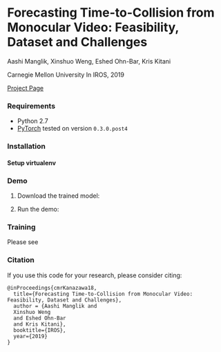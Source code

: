 # Forecasting Time-to-Collision from Monocular Video: Feasibility, Dataset and Challenges  

Aashi Manglik, Xinshuo Weng, Eshed Ohn-Bar, Kris Kitani 

Carnegie Mellon University
In IROS, 2019

[Project Page](https://aashi7.github.io/NearCollision.html)

### Requirements
- Python 2.7
- [PyTorch](https://pytorch.org/) tested on version `0.3.0.post4`

### Installation

#### Setup virtualenv


### Demo
1. Download the trained model:


2. Run the demo:


### Training
Please see 

### Citation
If you use this code for your research, please consider citing:
```
@inProceedings{cmrKanazawa18,
  title={Forecasting Time-to-Collision from Monocular Video: Feasibility, Dataset and Challenges},
  author = {Aashi Manglik and
  Xinshuo Weng
  and Eshed Ohn-Bar
  and Kris Kitani},
  booktitle={IROS},
  year={2019}
}

```